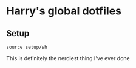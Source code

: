 # Harry's global dotfiles

## Setup

`source setup/sh`

This is definitely the nerdiest thing I've ever done
